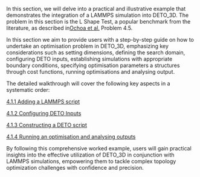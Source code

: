 In this section, we will delve into a practical and illustrative example that demonstrates the integration of a LAMMPS simulation into DETO_3D. The problem in this section is the L Shape Test, a popular benchmark from the literature, as described in[Ochoa et al.](https://doi.org/10.1007/s11831-016-9190-3) Problem 4.5.

In this section we aim to provide users with a step-by-step guide on how to undertake an optimisation problem in DETO_3D, emphasizing key considerations such as setting dimensions, defining the search domain, configuring DETO inputs, establishing simulations with appropriate boundary conditions, specifying optimisation parameters a structures through cost functions, running optimisations and analysing output.

The detailed walkthrough will cover the following key aspects in a systematic order:

[4.1.1 Adding a LAMMPS script](4.1.1_Adding_a_LAMMPS_script.md)

[4.1.2 Configuring DETO Inputs](4.1.2_Configuring_DETO_Inputs.md)

[4.1.3 Constructing a DETO script](4.1.3_Constructing_a_DETO_script.md)

[4.1.4 Running an optimisation and analysing outputs](4.1.4_Running_an_optimisation_and_analysing_outputs.md)

By following this comprehensive worked example, users will gain practical insights into the effective utilization of DETO_3D in conjunction with LAMMPS simulations, empowering them to tackle complex topology optimization challenges with confidence and precision.